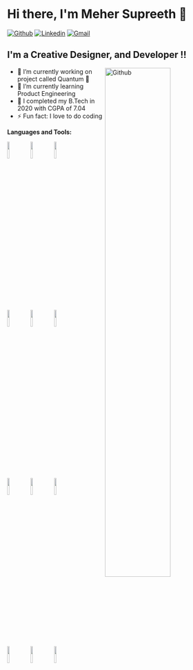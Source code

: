 # Hi there, I'm Meher Supreeth 👋

[![Github](https://img.shields.io/badge/-Github-000?style=flat&logo=Github&logoColor=white)](https://github.com/mehersk)
[![Linkedin](https://img.shields.io/badge/-LinkedIn-blue?style=flat&logo=Linkedin&logoColor=white)](https://www.linkedin.com/in/meher-supreeth-korukonda-373b6a158/)
[![Gmail](https://img.shields.io/badge/-Gmail-c14438?style=flat&logo=Gmail&logoColor=white)](mailto:mehersupreeth@gmail.com)

## I'm a Creative Designer, and Developer !!

<img width="55%" align="right" alt="Github" src="https://res.cloudinary.com/dftta3ewo/image/upload/v1612741693/git-header_hsfxvc.svg" />

- 🔭 I’m currently working on project called Quantum 🌟
- 🌱 I’m currently learning Product Engineering
- 👯 I completed my B.Tech in 2020 with CGPA of 7.04
- ⚡ Fun fact: I love to do coding

**Languages and Tools:** 

<p>
    <code><img width="10%" src="https://www.vectorlogo.zone/logos/java/java-ar21.svg"></code>
    <code><img width="10%" src="https://www.vectorlogo.zone/logos/springio/springio-ar21.svg"></code>
    <code><img width="10%" src="https://www.vectorlogo.zone/logos/angular/angular-ar21.svg"></code>
    <br />
    <code><img width="10%" src="https://res.cloudinary.com/dftta3ewo/image/upload/v1612742574/maven-seeklogo.com_gflhyf.svg"></code>
    <code><img width="10%" src="https://www.vectorlogo.zone/logos/git-scm/git-scm-ar21.svg"></code>
    <code><img width="10%" src="https://www.vectorlogo.zone/logos/json/json-ar21.svg"></code>
    <br />
    <code><img width="10%" src="https://www.vectorlogo.zone/logos/mysql/mysql-ar21.svg"></code>
    <code><img width="10%" src="https://www.vectorlogo.zone/logos/mongodb/mongodb-ar21.svg"></code>
    <code><img width="10%" src="https://www.vectorlogo.zone/logos/neo4j/neo4j-ar21.svg"></code>
    <br />
    <code><img width="10%" src="https://www.vectorlogo.zone/logos/rabbitmq/rabbitmq-ar21.svg"></code>
    <code><img width="10%" src="https://www.vectorlogo.zone/logos/docker/docker-ar21.svg"></code>
    <code><img width="10%" src="https://res.cloudinary.com/dftta3ewo/image/upload/v1612743089/pngkey.com-unreal-engine-4-logo-2752551_h9dbh6.png"></code>
</p>
